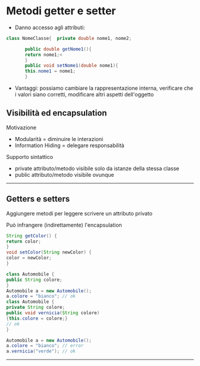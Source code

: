 # Metodi **getter e setter**

* Danno accesso agli attributi:

```java
class NomeClasse{  private double nome1, nome2;

       public double getNome1(){
       return nome1;<
       } 
       public void setNome1(double nome1){ 
       this.nome1 = nome1; 
       }
```

* Vantaggi: possiamo cambiare la rappresentazione interna, verificare che i valori siano corretti, modificare altri aspetti dell'oggetto


## Visibilità ed encapsulation

Motivazione
* Modularità = diminuire le interazioni
* Information Hiding = delegare responsabilità

Supporto sintattico
* private attributo/metodo visibile solo da istanze della stessa classe
* public attributo/metodo visibile ovunque

---

## Getters e setters

Aggiungere metodi per leggere scrivere un attributo privato

Può infrangere (indirettamente) l'encapsulation

```java
String getColor() {
return color;
}
void setColor(String newColor) {
color = newColor;
}

class Automobile {
public String colore;
}
Automobile a = new Automobile();
a.colore = "bianco"; // ok
class Automobile {
private String colore;
public void vernicia(String colore)
{this.colore = colore;}
// ok
}

Automobile a = new Automobile();
a.colore = "bianco"; // error
a.vernicia("verde"); // ok
```


---